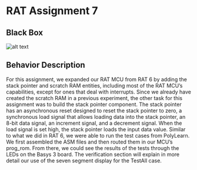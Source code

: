 # RAT Assignment 7

## Black Box
![alt text](https://i.imgur.com/M40Hybi.png)

## Behavior Description

For this assignment, we expanded our RAT MCU from RAT 6 by adding the stack pointer and scratch RAM entities, including most of the RAT MCU’s capabilities, except for ones that deal with interrupts. Since we already have created the scratch RAM in a previous experiment, the other task for this assignment was to build the stack pointer component. The stack pointer has an asynchronous reset designed to reset the stack pointer to zero, a synchronous load signal that allows loading data into the stack pointer, an 8-bit data signal, an increment signal, and a decrement signal. When the load signal is set high, the stack pointer loads the input data value.  Similar to what we did in RAT 6, we were able to run the test cases from PolyLearn. We first assembled the ASM files and then routed them in our MCU’s prog_rom. From there, we could see the results of the tests through the LEDs on the Basys 3 board. The verification section will explain in more detail our use of the seven segment display for the TestAll case.

